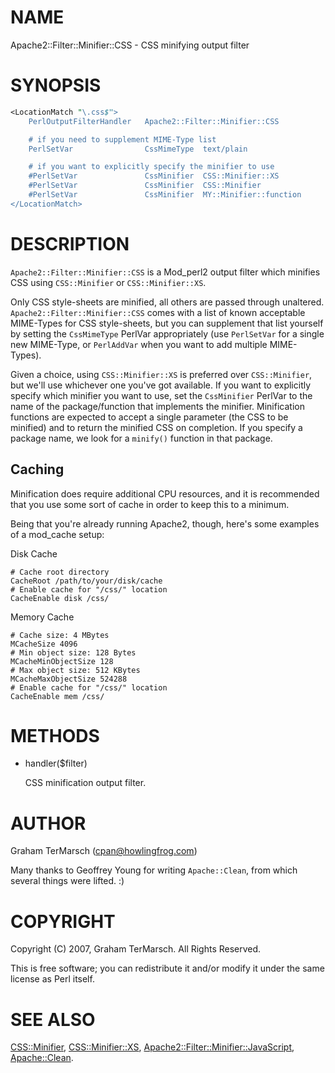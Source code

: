 # NAME

Apache2::Filter::Minifier::CSS - CSS minifying output filter

# SYNOPSIS

```perl
<LocationMatch "\.css$">
    PerlOutputFilterHandler   Apache2::Filter::Minifier::CSS

    # if you need to supplement MIME-Type list
    PerlSetVar                CssMimeType  text/plain

    # if you want to explicitly specify the minifier to use
    #PerlSetVar               CssMinifier  CSS::Minifier::XS
    #PerlSetVar               CssMinifier  CSS::Minifier
    #PerlSetVar               CssMinifier  MY::Minifier::function
</LocationMatch>
```

# DESCRIPTION

`Apache2::Filter::Minifier::CSS` is a Mod\_perl2 output filter which minifies
CSS using `CSS::Minifier` or `CSS::Minifier::XS`.

Only CSS style-sheets are minified, all others are passed through
unaltered.  `Apache2::Filter::Minifier::CSS` comes with a list of known
acceptable MIME-Types for CSS style-sheets, but you can supplement that list
yourself by setting the `CssMimeType` PerlVar appropriately (use `PerlSetVar`
for a single new MIME-Type, or `PerlAddVar` when you want to add multiple
MIME-Types).

Given a choice, using `CSS::Minifier::XS` is preferred over `CSS::Minifier`,
but we'll use whichever one you've got available.  If you want to explicitly
specify which minifier you want to use, set the `CssMinifier` PerlVar to the
name of the package/function that implements the minifier.  Minification
functions are expected to accept a single parameter (the CSS to be minified)
and to return the minified CSS on completion.  If you specify a package name,
we look for a `minify()` function in that package.

## Caching

Minification does require additional CPU resources, and it is recommended that
you use some sort of cache in order to keep this to a minimum.

Being that you're already running Apache2, though, here's some examples of a
mod\_cache setup:

Disk Cache

```
# Cache root directory
CacheRoot /path/to/your/disk/cache
# Enable cache for "/css/" location
CacheEnable disk /css/
```

Memory Cache

```
# Cache size: 4 MBytes
MCacheSize 4096
# Min object size: 128 Bytes
MCacheMinObjectSize 128
# Max object size: 512 KBytes
MCacheMaxObjectSize 524288
# Enable cache for "/css/" location
CacheEnable mem /css/
```

# METHODS

- handler($filter)

    CSS minification output filter. 

# AUTHOR

Graham TerMarsch (cpan@howlingfrog.com)

Many thanks to Geoffrey Young for writing `Apache::Clean`, from which several
things were lifted. :)

# COPYRIGHT

Copyright (C) 2007, Graham TerMarsch.  All Rights Reserved.

This is free software; you can redistribute it and/or modify it under the same
license as Perl itself.

# SEE ALSO

[CSS::Minifier](https://metacpan.org/pod/CSS%3A%3AMinifier),
[CSS::Minifier::XS](https://metacpan.org/pod/CSS%3A%3AMinifier%3A%3AXS),
[Apache2::Filter::Minifier::JavaScript](https://metacpan.org/pod/Apache2%3A%3AFilter%3A%3AMinifier%3A%3AJavaScript),
[Apache::Clean](https://metacpan.org/pod/Apache%3A%3AClean).
